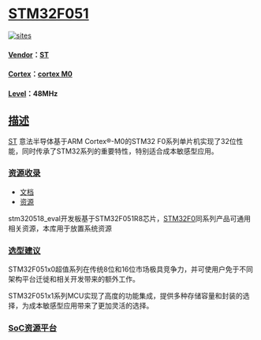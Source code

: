 ﻿# [STM32F051](https://github.com/sochub/STM32F051)

[![sites](http://182.61.61.133/link/resources/docs.png)](https://stop.stops.top) 

#### [Vendor](https://github.com/sochub/Vendor)：[ST](https://github.com/sochub/ST)
#### [Cortex](https://github.com/sochub/Cortex)：[cortex M0](https://github.com/sochub/CM0)
#### [Level](https://github.com/sochub/Level)：48MHz 

## [描述](https://github.com/sochub/STM32F051) 

[ST](https://github.com/sochub/ST) 意法半导体基于ARM Cortex®-M0的STM32 F0系列单片机实现了32位性能，同时传承了STM32系列的重要特性，特别适合成本敏感型应用。

### [资源收录](https://github.com/sochub/STM32F051)

* [文档](docs/)
* [资源](src/)

stm320518_eval开发板基于STM32F051R8芯片，[STM32F0](https://github.com/sochub/STM32F0)同系列产品可通用相关资源，本库用于放置系统资源

### [选型建议](https://github.com/sochub/STM32F051)

STM32F051x0超值系列在传统8位和16位市场极具竞争力，并可使用户免于不同架构平台迁徙和相关开发带来的额外工作。

STM32F051x1系列MCU实现了高度的功能集成，提供多种存储容量和封装的选择，为成本敏感型应用带来了更加灵活的选择。

###  [SoC资源平台](http://www.qitas.cn)
